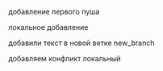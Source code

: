 добавление первого пуша

локальное добавление

добавили текст в новой ветке new_branch

добавляем конфликт локальный